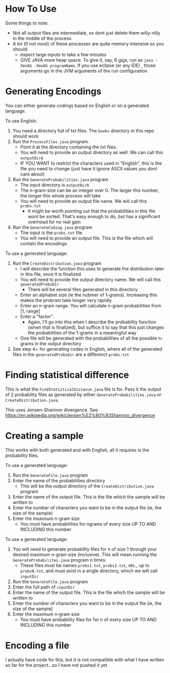# How To Use

Some things to note:
  - Not all output files are intermediate, so dont just delete them willy-nilly in the middle of the process
  - A lot (if not most) of these processes are quite memory intensive so you should:
    - expect large inputs to take a few minutes
    - GIVE JAVA more heap space. To give it, say, 6 gigs, run as `java -Xms6G -Xmx6G programName`. If you use eclipse (or any IDE) , those arguments go in the JVM arguments of the run configuration

# Generating Encodings

You can either generate codings based on English or on a generated language.

To use English:
  1. You need a directory full of txt files. The `books` directory in this repo should work
  2. Run the `ProcessFiles.java` program.
      - Point it at the directory containing the txt files.
      - You will need to provide an output directory as well. We can call this `outputDirA`
      - IF YOU WANT to restrict the characters used in "English", this is the file you need to change (just have it ignore ASCII values you dont care about)
  3. Run the `GenerateProbabilities.java` program
      - The input directory is `outputDirA`
      - The n-gram-size can be an integer over 0. The larger this number, the longer this whole process will take
      - You will need to provide an output file name. We will call this `probs.txt`
        - It might be worth pointing out that the probabilities in this file wont be sorted. That's easy enough to do, but has a significant overhead for no real gain
  4. Run the `GenerateCoding.java` program
      - The input is the `probs.txt` file
      - You will need to provide an output file. This is the file which will contain the encodings

To use a generated language:
  1. Run the `CreateDistribution.java` program
      - I will describe the function this uses to generate the distribution later in this file, once it is finalized
      - You will need to provide the output directory name. We will call this `generatedProbsDir`
        - There will be several files generated in this directory
      - Enter an alphabet size (ie the nubmer of 1-grams). Increasing this makes the probram take longer very rapidly
      - Enter an n-gram range. You will calculate n-gram probabilities from [1, range]
      - Enter a "factor".
        - Again, I'll go into this when I describe the probability function (when that is finalized), but suffice it to say that this just changes the probabilities of the 1-grams in a meaningful way
      - One file will be generated with the probabilities of all the possible n-grams in the output directory
  2. See step 4+ for generating codes in English, where all of the generated files in the `generatedProbsDir` are a differenct `probs.txt`

# Finding statistical difference
This is what the `FindStatisticalDistance.java` file is for. Pass it the output of 2 probability files as generated by either `GenerateProbabilities.java` or `CreateDistribution.java`.

This uses Jensen-Shannon divergence. See https://en.wikipedia.org/wiki/Jensen%E2%80%93Shannon_divergence

# Creating a sample

This works with both generated and with English, all it requires is the probability files.

To use a generated language:
  1. Run the `GenerateFile.java` program
  2. Enter the name of the probabilities directory
       - This will be the output directory of the `CreateDistribution.java` program
  3. Enter the name of the output file. This is the file which the sample will be written to
  4. Enter the number of characters you want to be in the output file (ie, the size of the sample)
  5. Enter the maximum n-gram size
       - You must have probabilities for ngrams of every size UP TO AND INCLUDING this number

To use a generated language:
  1. You will need to generate probability files for n of size 1 through your desired maximum n-gram size (inclusive). This will mean running the `GenerateProbabilites.java` program n times.
       - These files must be names `probs1.txt`, `probs2.txt`, etc., up to `probsN.txt`, and must exist in a single directory, which we will call `inputDir`
  2. Run the `GenerateFile.java` program
  3. Enter the full path of `inputDir`
  4. Enter the name of the output file. This is the file which the sample will be written to
  5. Enter the number of characters you want to be in the output file (ie, the size of the sample)
  6. Enter the maximum n-gram size
       - You must have probability files for for n of every size UP TO AND INCLUDING this number

# Encoding a file
I actually have code for this, but it is not compatible with what I have written so far for the project...so I have not pushed it yet.

